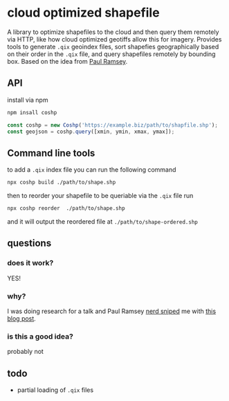 # cloud optimized shapefile

A library to optimize shapefiles to the cloud and then query them remotely via HTTP, like how cloud optimized geotiffs allow this for imagery. Provides tools to generate `.qix` geoindex files, sort shapefies geographically based on their order in the `.qix` file, and query shapefiles remotely by bounding box. Based on the idea from [Paul Ramsey](http://blog.cleverelephant.ca/2022/04/coshp.html).

## API

install via npm

```bash
npm insall coshp
```

```js
const coshp = new Coshp('https://example.biz/path/to/shapfile.shp');
const geojson = coshp.query([xmin, ymin, xmax, ymax]);
```

## Command line tools

to add a `.qix` index file you can run the following command

```bash
npx coshp build ./path/to/shape.shp
```

then to reorder your shapefile to  be queriable via the `.qix` file run

```bash
npx coshp reorder  ./path/to/shape.shp
```

and it will output the reordered file at `./path/to/shape-ordered.shp`

## questions

### does it work? 

YES!

### why? 

I was doing research for a talk and Paul Ramsey [nerd sniped](https://xkcd.com/356/) me with [this blog post](http://blog.cleverelephant.ca/2022/04/coshp.html).

### is this a good idea?

probably not


## todo

- partial loading of `.qix` files